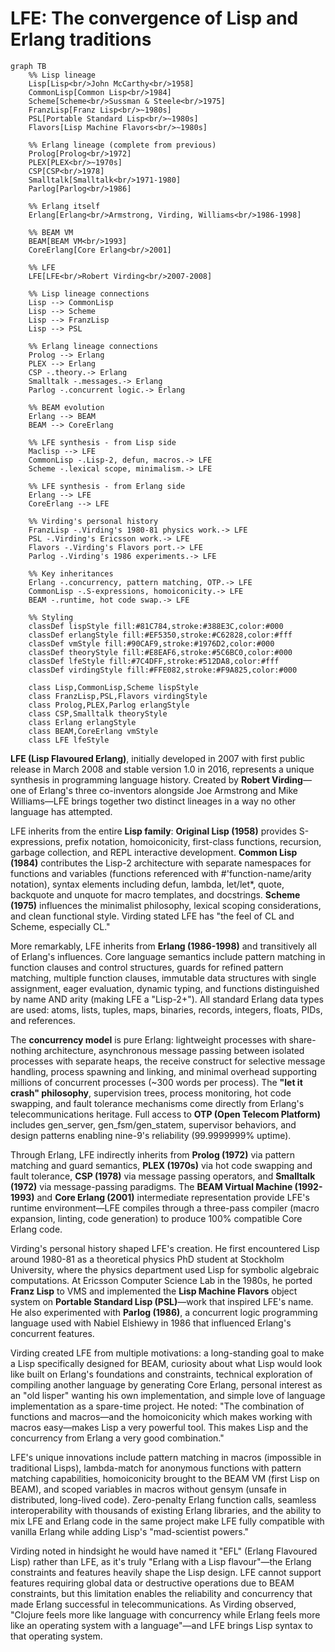 # LFE: The convergence of Lisp and Erlang traditions

```mermaid
graph TB
    %% Lisp lineage
    Lisp[Lisp<br/>John McCarthy<br/>1958]
    CommonLisp[Common Lisp<br/>1984]
    Scheme[Scheme<br/>Sussman & Steele<br/>1975]
    FranzLisp[Franz Lisp<br/>~1980s]
    PSL[Portable Standard Lisp<br/>~1980s]
    Flavors[Lisp Machine Flavors<br/>~1980s]

    %% Erlang lineage (complete from previous)
    Prolog[Prolog<br/>1972]
    PLEX[PLEX<br/>~1970s]
    CSP[CSP<br/>1978]
    Smalltalk[Smalltalk<br/>1971-1980]
    Parlog[Parlog<br/>1986]

    %% Erlang itself
    Erlang[Erlang<br/>Armstrong, Virding, Williams<br/>1986-1998]

    %% BEAM VM
    BEAM[BEAM VM<br/>1993]
    CoreErlang[Core Erlang<br/>2001]

    %% LFE
    LFE[LFE<br/>Robert Virding<br/>2007-2008]

    %% Lisp lineage connections
    Lisp --> CommonLisp
    Lisp --> Scheme
    Lisp --> FranzLisp
    Lisp --> PSL

    %% Erlang lineage connections
    Prolog --> Erlang
    PLEX --> Erlang
    CSP -.theory.-> Erlang
    Smalltalk -.messages.-> Erlang
    Parlog -.concurrent logic.-> Erlang

    %% BEAM evolution
    Erlang --> BEAM
    BEAM --> CoreErlang

    %% LFE synthesis - from Lisp side
    Maclisp --> LFE
    CommonLisp -.Lisp-2, defun, macros.-> LFE
    Scheme -.lexical scope, minimalism.-> LFE

    %% LFE synthesis - from Erlang side
    Erlang --> LFE
    CoreErlang --> LFE

    %% Virding's personal history
    FranzLisp -.Virding's 1980-81 physics work.-> LFE
    PSL -.Virding's Ericsson work.-> LFE
    Flavors -.Virding's Flavors port.-> LFE
    Parlog -.Virding's 1986 experiments.-> LFE

    %% Key inheritances
    Erlang -.concurrency, pattern matching, OTP.-> LFE
    CommonLisp -.S-expressions, homoiconicity.-> LFE
    BEAM -.runtime, hot code swap.-> LFE

    %% Styling
    classDef lispStyle fill:#81C784,stroke:#388E3C,color:#000
    classDef erlangStyle fill:#EF5350,stroke:#C62828,color:#fff
    classDef vmStyle fill:#90CAF9,stroke:#1976D2,color:#000
    classDef theoryStyle fill:#E8EAF6,stroke:#5C6BC0,color:#000
    classDef lfeStyle fill:#7C4DFF,stroke:#512DA8,color:#fff
    classDef virdingStyle fill:#FFE082,stroke:#F9A825,color:#000

    class Lisp,CommonLisp,Scheme lispStyle
    class FranzLisp,PSL,Flavors virdingStyle
    class Prolog,PLEX,Parlog erlangStyle
    class CSP,Smalltalk theoryStyle
    class Erlang erlangStyle
    class BEAM,CoreErlang vmStyle
    class LFE lfeStyle
```

**LFE (Lisp Flavoured Erlang)**, initially developed in 2007 with first public release in March 2008 and stable version 1.0 in 2016, represents a unique synthesis in programming language history. Created by **Robert Virding**—one of Erlang's three co-inventors alongside Joe Armstrong and Mike Williams—LFE brings together two distinct lineages in a way no other language has attempted.

LFE inherits from the entire **Lisp family**: **Original Lisp (1958)** provides S-expressions, prefix notation, homoiconicity, first-class functions, recursion, garbage collection, and REPL interactive development. **Common Lisp (1984)** contributes the Lisp-2 architecture with separate namespaces for functions and variables (functions referenced with #'function-name/arity notation), syntax elements including defun, lambda, let/let*, quote, backquote and unquote for macro templates, and docstrings. **Scheme (1975)** influences the minimalist philosophy, lexical scoping considerations, and clean functional style. Virding stated LFE has "the feel of CL and Scheme, especially CL."

More remarkably, LFE inherits from **Erlang (1986-1998)** and transitively all of Erlang's influences. Core language semantics include pattern matching in function clauses and control structures, guards for refined pattern matching, multiple function clauses, immutable data structures with single assignment, eager evaluation, dynamic typing, and functions distinguished by name AND arity (making LFE a "Lisp-2+"). All standard Erlang data types are used: atoms, lists, tuples, maps, binaries, records, integers, floats, PIDs, and references.

The **concurrency model** is pure Erlang: lightweight processes with share-nothing architecture, asynchronous message passing between isolated processes with separate heaps, the receive construct for selective message handling, process spawning and linking, and minimal overhead supporting millions of concurrent processes (~300 words per process). The **"let it crash" philosophy**, supervision trees, process monitoring, hot code swapping, and fault tolerance mechanisms come directly from Erlang's telecommunications heritage. Full access to **OTP (Open Telecom Platform)** includes gen_server, gen_fsm/gen_statem, supervisor behaviors, and design patterns enabling nine-9's reliability (99.9999999% uptime).

Through Erlang, LFE indirectly inherits from **Prolog (1972)** via pattern matching and guard semantics, **PLEX (1970s)** via hot code swapping and fault tolerance, **CSP (1978)** via message passing operators, and **Smalltalk (1972)** via message-passing paradigms. The **BEAM Virtual Machine (1992-1993)** and **Core Erlang (2001)** intermediate representation provide LFE's runtime environment—LFE compiles through a three-pass compiler (macro expansion, linting, code generation) to produce 100% compatible Core Erlang code.

Virding's personal history shaped LFE's creation. He first encountered Lisp around 1980-81 as a theoretical physics PhD student at Stockholm University, where the physics department used Lisp for symbolic algebraic computations. At Ericsson Computer Science Lab in the 1980s, he ported **Franz Lisp** to VMS and implemented the **Lisp Machine Flavors** object system on **Portable Standard Lisp (PSL)**—work that inspired LFE's name. He also experimented with **Parlog (1986)**, a concurrent logic programming language used with Nabiel Elshiewy in 1986 that influenced Erlang's concurrent features.

Virding created LFE from multiple motivations: a long-standing goal to make a Lisp specifically designed for BEAM, curiosity about what Lisp would look like built on Erlang's foundations and constraints, technical exploration of compiling another language by generating Core Erlang, personal interest as an "old lisper" wanting his own implementation, and simple love of language implementation as a spare-time project. He noted: "The combination of functions and macros—and the homoiconicity which makes working with macros easy—makes Lisp a very powerful tool. This makes Lisp and the concurrency from Erlang a very good combination."

LFE's unique innovations include pattern matching in macros (impossible in traditional Lisps), lambda-match for anonymous functions with pattern matching capabilities, homoiconicity brought to the BEAM VM (first Lisp on BEAM), and scoped variables in macros without gensym (unsafe in distributed, long-lived code). Zero-penalty Erlang function calls, seamless interoperability with thousands of existing Erlang libraries, and the ability to mix LFE and Erlang code in the same project make LFE fully compatible with vanilla Erlang while adding Lisp's "mad-scientist powers."

Virding noted in hindsight he would have named it "EFL" (Erlang Flavoured Lisp) rather than LFE, as it's truly "Erlang with a Lisp flavour"—the Erlang constraints and features heavily shape the Lisp design. LFE cannot support features requiring global data or destructive operations due to BEAM constraints, but this limitation enables the reliability and concurrency that made Erlang successful in telecommunications. As Virding observed, "Clojure feels more like language with concurrency while Erlang feels more like an operating system with a language"—and LFE brings Lisp syntax to that operating system.
